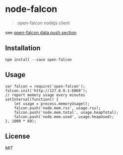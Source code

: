 # node-falcon

> open-falcon nodejs client

see [open-falcon data push section](http://book.open-falcon.com/zh/usage/data-push.html)

## Installation

    npm install --save open-falcon

## Usage

    var falcon = require('open-falcon');
    falcon.init('http://127.0.0.1:6060');
    // report memory usage every minutes
    setInterval(function() {
        let usage = process.memoryUsage();
        falcon.push('node.mem.rss', usage.rss);
        falcon.push('node.mem.total', usage.heapTotal);
        falcon.push('node.mem.used', usage.heapUsed);
    }, 1000 * 60);

## License

MIT
